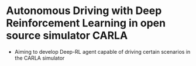 # Autonomous Driving with Deep Reinforcement Learning in open source simulator CARLA
- Aiming to develop Deep-RL agent capable of driving certain scenarios in the CARLA simulator